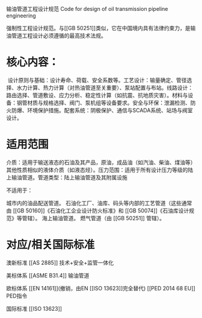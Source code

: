 输油管道工程设计规范
​Code for design of oil transmission pipeline engineering

强制性工程设计规范​​。与[[GB 50251]]类似，它在中国境内具有法律约束力，是输油管道工程设计必须遵循的最高技术法规。

# ​​核心内容​​：
​​
设计原则与基础​​：设计寿命、荷载、安全系数等。
​​工艺设计​​：输量确定、管径选择、水力计算、热力计算（对热油管道至关重要）、泵站配置与布站。
​​线路设计​​：路由选择、管道敷设、应力分析、稳定性计算（如抗震、抗地质灾害）。
​​材料与设备​​：钢管材质与规格选择、阀门、泵机组等设备要求。
​​安全与环保​​：泄漏检测、防火防爆、环境保护措施。
​​配套系统​​：阴极保护、通信与SCADA系统、站场与阀室设计。

# 适用范围

介质​​：适用于输送​​液态的石油及其产品​​，原油​​，成品油​​（如汽油、柴油、煤油等）其他性质相似的液体介质（如液态烃）。
​​压力范围​​：适用于所有设计压力等级的陆上输油管道。
​​管道类型​​：​​陆上输油管道​​及其附属设施

不适用于：

城市内的油品配送管道。
石油化工厂、油库、码头等内部的工艺管道（这些通常由 ​​[[GB 50160]]​​《石油化工企业设计防火标准》和 ​​[[GB 50074]]​​《石油库设计规范》等管辖）。
海上输油管道。
燃气管道（由 ​​[[GB 50251]] 管辖）。

# 对应/相关国际标准

澳新标准
[[AS 2885​​]] 技术+安全+监管一体化​​

美标体系
[[ASME B31.4]] 输油管道

欧标体系
[[EN 14161]](撤销，由EN [[ISO 13623​]]完全替代)
[[PED 2014 68 EU]] PED指令

国际标准
[[ISO 13623​]]
